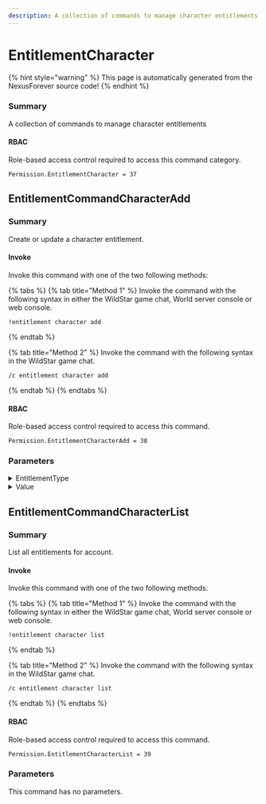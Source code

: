 ```yaml
---
description: A collection of commands to manage character entitlements
---
```


# EntitlementCharacter

{% hint style="warning" %}
This page is automatically generated from the NexusForever source code!
{% endhint %}

### Summary

A collection of commands to manage character entitlements

#### RBAC

Role-based access control required to access this command category.

```
Permission.EntitlementCharacter = 37
```

## EntitlementCommandCharacterAdd

### Summary

Create or update a character entitlement.

#### Invoke

Invoke this command with one of the two following methods:

{% tabs %}
{% tab title="Method 1" %}
Invoke the command with the following syntax in either the WildStar game chat, World server console or web console.

```
!entitlement character add
```
{% endtab %}

{% tab title="Method 2" %}
Invoke the command with the following syntax in the WildStar game chat.

```
/c entitlement character add
```
{% endtab %}
{% endtabs %}

#### RBAC

Role-based access control required to access this command.

```
Permission.EntitlementCharacterAdd = 38
```

### Parameters

<details>

<summary>EntitlementType</summary>

#### Summary

Entitlement type to modify.

#### Optional

No

</details>

<details>

<summary>Value</summary>

#### Summary

Value to modify the entitlement.

#### Optional

No

</details>

## EntitlementCommandCharacterList

### Summary

List all entitlements for account.

#### Invoke

Invoke this command with one of the two following methods:

{% tabs %}
{% tab title="Method 1" %}
Invoke the command with the following syntax in either the WildStar game chat, World server console or web console.

```
!entitlement character list
```
{% endtab %}

{% tab title="Method 2" %}
Invoke the command with the following syntax in the WildStar game chat.

```
/c entitlement character list
```
{% endtab %}
{% endtabs %}

#### RBAC

Role-based access control required to access this command.

```
Permission.EntitlementCharacterList = 39
```

### Parameters

This command has no parameters.

